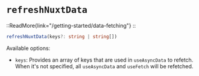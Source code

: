 # `refreshNuxtData`

::ReadMore{link="/getting-started/data-fetching"}
::

```ts
refreshNuxtData(keys?: string | string[])
```

Available options:

* `keys`: Provides an array of keys that are used in `useAsyncData` to refetch. When it's not specified, all `useAsyncData` and `useFetch` will be refetched.

